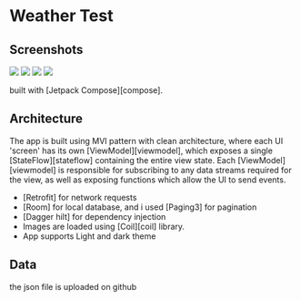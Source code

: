 
# Weather Test

## Screenshots

<img src="screenshot/img.png"/>
<img src="screenshot/img_1.png"/>
<img src="screenshot/img_2.png"/>
<img src="screenshot/img_3.png"/>


built with [Jetpack Compose][compose].

## Architecture
The app is built using MVI pattern with clean architecture, where each UI 'screen' has its own [ViewModel][viewmodel], 
which exposes a single [StateFlow][stateflow] containing the entire view state.
Each [ViewModel][viewmodel] is responsible for subscribing to any data streams required for the view,
as well as exposing functions which allow the UI to send events.

* [Retrofit] for network requests
* [Room] for local database, and i used [Paging3] for pagination
* [Dagger hilt] for dependency injection
* Images are loaded using [Coil][coil] library.
* App supports Light and dark theme




## Data
the json file is uploaded on github

